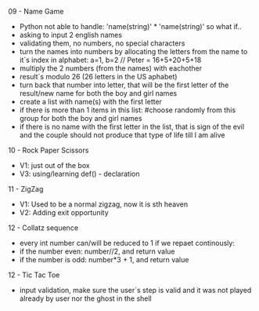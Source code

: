  09 - Name Game
- Python not able to handle: 'name(string)' * 'name(string)' so what if..
- asking to input 2 english names
- validating them, no numbers, no special characters
- turn the names into numbers by allocating the letters from the name to it`s index in alphabet: a=1, b=2 // Peter = 16+5+20+5+18 
- multiply the 2 numbers (from the names) with eachother
- result`s modulo 26 (26 letters in the US aphabet)
- turn back that number into letter, that will be the first letter of the result/new name for both the boy and girl names
- create a list with name(s) with the first letter
- if there is more than 1 items in this list: #choose randomly from this group for both the boy and girl names
- if there is no name with the first letter in the list, that is sign of the evil and the couple should not produce that type of life till I am alive


10 - Rock Paper Scissors
- V1: just out of the box
- V3: using/learning def() - declaration


11 - ZigZag
- V1: Used to be a normal zigzag, now it is sth heaven
- V2: Adding exit opportunity

12 - Collatz sequence
- every int number can/will be reduced to 1 if we repaet continously:
- if the number even: number//2, and return value
- if the number is odd: number*3 + 1, and return value

12 - Tic Tac Toe
- input validation, make sure the user`s step is valid and it was not played already by user nor the ghost in the shell
